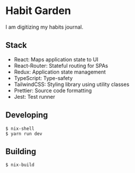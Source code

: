 # Habit Garden

I am digitizing my habits journal.

## Stack

- React: Maps application state to UI
- React-Router: Stateful routing for SPAs
- Redux: Application state management
- TypeScript: Type-safety
- TailwindCSS: Styling library using utility classes
- Prettier: Source code formatting
- Jest: Test runner

## Developing

```shell
$ nix-shell
$ yarn run dev
```

## Building

```shell
$ nix-build
```
